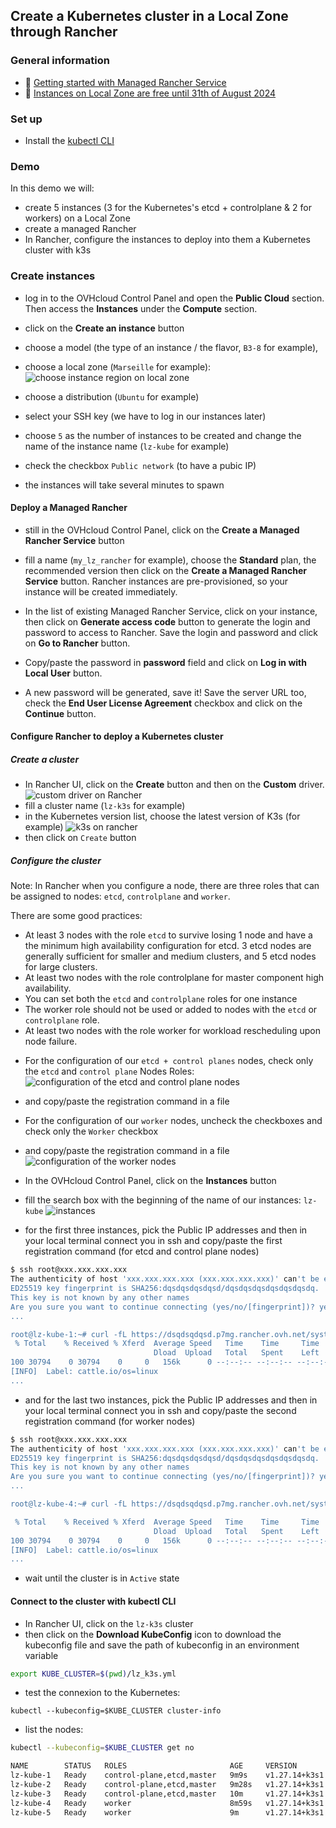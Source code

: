 ## Create a Kubernetes cluster in a Local Zone through Rancher

### General information
 - 🔗 [Getting started with Managed Rancher Service](https://help.ovhcloud.com/csm/en-gb-public-cloud-managed-rancher-service-getting-started?id=kb_article_view&sysparm_article=KB0061909)
 - 🔗 [Instances on Local Zone are free until 31th of August 2024](https://www.ovhcloud.com/fr/about-us/global-infrastructure/local-zone/)

### Set up

  - Install the [kubectl CLI](https://kubernetes.io/docs/tasks/tools/#kubectl)

### Demo

In this demo we will:
- create 5 instances (3 for the Kubernetes's etcd + controlplane & 2 for workers) on a Local Zone
- create a managed Rancher
- In Rancher, configure the instances to deploy into them a Kubernetes cluster with k3s

### Create instances

  - log in to the OVHcloud Control Panel and open the **Public Cloud** section. Then access the **Instances** under the **Compute** section.

  - click on the **Create an instance** button
  - choose a model (the type of an instance / the flavor, `B3-8` for example), 
  - choose a local zone (`Marseille` for example):
![choose instance region on local zone](lz.png)
 - choose a distribution (`Ubuntu` for example)
 - select your SSH key (we have to log in our instances later)
 - choose `5` as the number of instances to be created and change the name of the instance name (`lz-kube` for example)
 - check the checkbox `Public network` (to have a pubic IP)
 - the instances will take several minutes to spawn

#### Deploy a Managed Rancher

  - still in the OVHcloud Control Panel, click on the **Create a Managed Rancher Service** button
  - fill a name (`my_lz_rancher` for example), choose the **Standard** plan, the recommended version then click on the **Create a Managed Rancher Service** button.
  Rancher instances are pre-provisioned, so your instance will be created immediately.

  - In the list of existing Managed Rancher Service, click on your instance, then click on **Generate access code** button to generate the login and password to access to Rancher. Save the login and password and click on **Go to Rancher** button.

  -  Copy/paste the password in **password** field and click on **Log in with Local User** button.

  - A new password will be generated, save it! Save the server URL too, check the **End User License Agreement** checkbox and click on the **Continue** button.

#### Configure Rancher to deploy a Kubernetes cluster

##### Create a cluster

  - In Rancher UI, click on the **Create** button and then on the **Custom** driver.
![custom driver on Rancher](custom.png)
  - fill a cluster name (`lz-k3s` for example)
  - in the Kubernetes version list, choose the latest version of K3s (for example)
![k3s on rancher](k3s.png)
 - then click on `Create` button

##### Configure the cluster

Note:
In Rancher when you configure a node, there are three roles that can be assigned to nodes: `etcd`, `controlplane` and `worker`.

There are some good practices:
* At least 3 nodes with the role `etcd` to survive losing 1 node and have a the minimum high availability configuration for etcd. 3 etcd nodes are generally sufficient for smaller and medium clusters, and 5 etcd nodes for large clusters.
* At least two nodes with the role controlplane for master component high availability.
* You can set both the `etcd` and `controlplane` roles for one instance
* The worker role should not be used or added to nodes with the `etcd` or `controlplane` role.
* At least two nodes with the role worker for workload rescheduling upon node failure.

 - For the configuration of our `etcd + control planes` nodes, check only the `etcd` and `control plane` Nodes Roles: 
![configuration of the etcd and control plane nodes](etcdnode.png)
 - and copy/paste the registration command in a file

 - For the configuration of our `worker` nodes, uncheck the checkboxes and check only the `Worker` checkbox
 - and copy/paste the registration command in a file
![configuration of the worker nodes](workernode.png)

 - In the OVHcloud Control Panel, click on the **Instances** button
 - fill the search box with the beginning of the name of our instances: `lz-kube`
 ![instances](search.png)
 - for the first three instances, pick the Public IP addresses and then in your local terminal connect you in ssh and copy/paste the first registration command (for etcd and control plane nodes)

 ```bash
 $ ssh root@xxx.xxx.xxx.xxx
The authenticity of host 'xxx.xxx.xxx.xxx (xxx.xxx.xxx.xxx)' can't be established.
ED25519 key fingerprint is SHA256:dqsdqsdqsdqsd/dqsdqsdqsdqsdqsdqsdq.
This key is not known by any other names
Are you sure you want to continue connecting (yes/no/[fingerprint])? yes
...

root@lz-kube-1:~# curl -fL https://dsqdsqdqsd.p7mg.rancher.ovh.net/system-agent-install.sh | sudo  sh -s - --server https://dsqdsqdqsd.p7mg.rancher.ovh.net --label 'cattle.io/os=linux' --token kbv5k48vc8thhgqqhmtd8tn55qtlpgw7jp4llm4m4tvnp9sznscmpf --etcd --controlplane
  % Total    % Received % Xferd  Average Speed   Time    Time     Time  Current
                                 Dload  Upload   Total   Spent    Left  Speed
100 30794    0 30794    0     0   156k      0 --:--:-- --:--:-- --:--:--  157k
[INFO]  Label: cattle.io/os=linux
...
 ```
 
  - and for the last two instances, pick the Public IP addresses and then in your local terminal connect you in ssh and copy/paste the second registration command (for worker nodes)

 ```bash
 $ ssh root@xxx.xxx.xxx.xxx
The authenticity of host 'xxx.xxx.xxx.xxx (xxx.xxx.xxx.xxx)' can't be established.
ED25519 key fingerprint is SHA256:dqsdqsdqsdqsd/dqsdqsdqsdqsdqsdqsdq.
This key is not known by any other names
Are you sure you want to continue connecting (yes/no/[fingerprint])? yes
...

root@lz-kube-4:~# curl -fL https://dsqdsqdqsd.p7mg.rancher.ovh.net/system-agent-install.sh | sudo  sh -s - --server https://dsqdsqdqsd.p7mg.rancher.ovh.net --label 'cattle.io/os=linux' --token kbv5k48vc8thhgqqhmtd8tn55qtlpgw7jp4llm4m4tvnp9sznscmpf --worker

  % Total    % Received % Xferd  Average Speed   Time    Time     Time  Current
                                 Dload  Upload   Total   Spent    Left  Speed
100 30794    0 30794    0     0   156k      0 --:--:-- --:--:-- --:--:--  157k
[INFO]  Label: cattle.io/os=linux
...
 ```

 - wait until the cluster is in `Active` state

#### Connect to the cluster with kubectl CLI

  - In Rancher UI, click on the `lz-k3s` cluster
  - then click on the **Download KubeConfig** icon to download the kubeconfig file and save the path of kubeconfig in an environment variable

```bash
export KUBE_CLUSTER=$(pwd)/lz_k3s.yml
```

  - test the connexion to the Kubernetes:
  
`kubectl --kubeconfig=$KUBE_CLUSTER cluster-info`

  - list the nodes:

```bash
kubectl --kubeconfig=$KUBE_CLUSTER get no

NAME        STATUS   ROLES                       AGE     VERSION
lz-kube-1   Ready    control-plane,etcd,master   9m9s    v1.27.14+k3s1
lz-kube-2   Ready    control-plane,etcd,master   9m28s   v1.27.14+k3s1
lz-kube-3   Ready    control-plane,etcd,master   10m     v1.27.14+k3s1
lz-kube-4   Ready    worker                      8m59s   v1.27.14+k3s1
lz-kube-5   Ready    worker                      9m      v1.27.14+k3s1
```